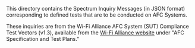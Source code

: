 This directory contains the Spectrum Inquiry Messages (in JSON format) corresponding to defined tests that are to be conducted on AFC Systems.

These inquiries are from the Wi-Fi Alliance AFC System (SUT) Compliance Test Vectors (v1.3), available from the [Wi-Fi Alliance website](https://www.wi-fi.org/discover-wi-fi/specifications) under "AFC Specification and Test Plans."
